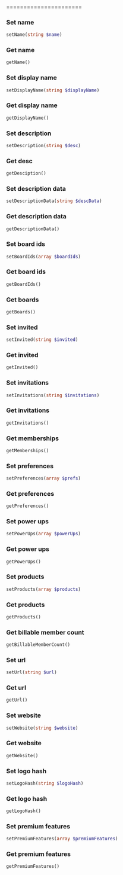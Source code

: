
======================

### Set name
```php
setName(string $name)
```

### Get name
```php
getName()
```

### Set display name
```php
setDisplayName(string $displayName)
```

### Get display name
```php
getDisplayName()
```

### Set description
```php
setDescription(string $desc)
```

### Get desc
```php
getDesciption()
```

### Set description data
```php
setDescriptionData(string $descData)
```

### Get description data
```php
getDescriptionData()
```

### Set board ids
```php
setBoardIds(array $boardIds)
```

### Get board ids
```php
getBoardIds()
```

### Get boards
```php
getBoards()
```

### Set invited
```php
setInvited(string $invited)
```

### Get invited
```php
getInvited()
```

### Set invitations
```php
setInvitations(string $invitations)
```

### Get invitations
```php
getInvitations()
```

### Get memberships
```php
getMemberships()
```

### Set preferences
```php
setPreferences(array $prefs)
```

### Get preferences
```php
getPreferences()
```

### Set power ups
```php
setPowerUps(array $powerUps)
```

### Get power ups
```php
getPowerUps()
```

### Set products
```php
setProducts(array $products)
```

### Get products
```php
getProducts()
```

### Get billable member count
```php
getBillableMemberCount()
```

### Set url
```php
setUrl(string $url)
```

### Get url
```php
getUrl()
```

### Set website
```php
setWebsite(string $website)
```

### Get website
```php
getWebsite()
```

### Set logo hash
```php
setLogoHash(string $logoHash)
```

### Get logo hash
```php
getLogoHash()
```

### Set premium features
```php
setPremiumFeatures(array $premiumFeatures)
```

### Get premium features
```php
getPremiumFeatures()
```

